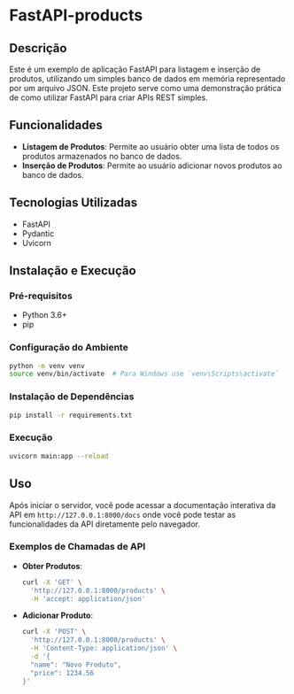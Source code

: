 
# FastAPI-products

## Descrição
Este é um exemplo de aplicação FastAPI para listagem e inserção de produtos, utilizando um simples banco de dados em memória representado por um arquivo JSON. Este projeto serve como uma demonstração prática de como utilizar FastAPI para criar APIs REST simples.

## Funcionalidades
- **Listagem de Produtos**: Permite ao usuário obter uma lista de todos os produtos armazenados no banco de dados.
- **Inserção de Produtos**: Permite ao usuário adicionar novos produtos ao banco de dados.

## Tecnologias Utilizadas
- FastAPI
- Pydantic
- Uvicorn

## Instalação e Execução

### Pré-requisitos
- Python 3.6+
- pip

### Configuração do Ambiente
```bash
python -m venv venv
source venv/bin/activate  # Para Windows use `venv\Scripts\activate`
```

### Instalação de Dependências
```bash
pip install -r requirements.txt
```

### Execução
```bash
uvicorn main:app --reload
```

## Uso

Após iniciar o servidor, você pode acessar a documentação interativa da API em `http://127.0.0.1:8000/docs` onde você pode testar as funcionalidades da API diretamente pelo navegador.

### Exemplos de Chamadas de API

- **Obter Produtos**:
  ```bash
  curl -X 'GET' \
    'http://127.0.0.1:8000/products' \
    -H 'accept: application/json'
  ```

- **Adicionar Produto**:
  ```bash
  curl -X 'POST' \
    'http://127.0.0.1:8000/products' \
    -H 'Content-Type: application/json' \
    -d '{
    "name": "Novo Produto",
    "price": 1234.56
  }'
  ```

